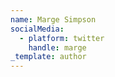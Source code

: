 ```yaml
---
name: Marge Simpson
socialMedia:
  - platform: twitter
    handle: marge
_template: author
---
```


